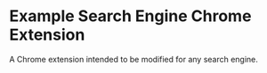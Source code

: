 # Example Search Engine Chrome Extension
A Chrome extension intended to be modified for any search engine.

